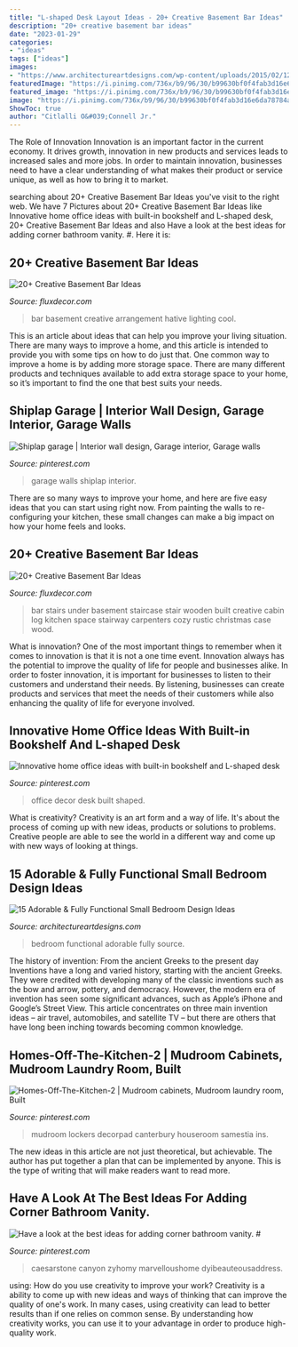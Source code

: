 ```yaml
---
title: "L-shaped Desk Layout Ideas - 20+ Creative Basement Bar Ideas"
description: "20+ creative basement bar ideas"
date: "2023-01-29"
categories:
- "ideas"
tags: ["ideas"]
images:
- "https://www.architectureartdesigns.com/wp-content/uploads/2015/02/1231.jpg"
featuredImage: "https://i.pinimg.com/736x/b9/96/30/b99630bf0f4fab3d16e6da78784ae667--garage.jpg"
featured_image: "https://i.pinimg.com/736x/b9/96/30/b99630bf0f4fab3d16e6da78784ae667--garage.jpg"
image: "https://i.pinimg.com/736x/b9/96/30/b99630bf0f4fab3d16e6da78784ae667--garage.jpg"
ShowToc: true
author: "Citlalli O&#039;Connell Jr."
---
```



The Role of Innovation
Innovation is an important factor in the current economy. It drives growth, innovation in new products and services leads to increased sales and more jobs. In order to maintain innovation, businesses need to have a clear understanding of what makes their product or service unique, as well as how to bring it to market.

	

		
searching about 20+ Creative Basement Bar Ideas you've visit to the right web. We have 7 Pictures about 20+ Creative Basement Bar Ideas like Innovative home office ideas with built-in bookshelf and L-shaped desk, 20+ Creative Basement Bar Ideas and also Have a look at the best ideas for adding corner bathroom vanity. #. Here it is:
		
    
## 20+ Creative Basement Bar Ideas

<img loading=lazy src="https://fluxdecor.com/wp-content/uploads/2014/05/basement-bar-ideas/13-wall-arrangement.jpg" onerror="this.onerror=null;this.src='https://tse2.mm.bing.net/th?id=OIP.cFNCNa6iVc-TO7xSlDm1QQHaJ3&amp;pid=15.1';" alt="20+ Creative Basement Bar Ideas">

_Source: fluxdecor.com_

>bar basement creative arrangement hative lighting cool. 

	

This is an article about ideas that can help you improve your living situation. There are many ways to improve a home, and this article is intended to provide you with some tips on how to do just that. One common way to improve a home is by adding more storage space. There are many different products and techniques available to add extra storage space to your home, so it’s important to find the one that best suits your needs.

    
## Shiplap Garage | Interior Wall Design, Garage Interior, Garage Walls

<img loading=lazy src="https://i.pinimg.com/736x/b9/96/30/b99630bf0f4fab3d16e6da78784ae667--garage.jpg" onerror="this.onerror=null;this.src='https://tse3.mm.bing.net/th?id=OIP.B4RXO1LC4F8984X-qNnEngHaJ3&amp;pid=15.1';" alt="Shiplap garage | Interior wall design, Garage interior, Garage walls">

_Source: pinterest.com_

>garage walls shiplap interior. 

	

There are so many ways to improve your home, and here are five easy ideas that you can start using right now. From painting the walls to re-configuring your kitchen, these small changes can make a big impact on how your home feels and looks.

    
## 20+ Creative Basement Bar Ideas

<img loading=lazy src="http://fluxdecor.com/wp-content/uploads/2014/05/basement-bar-ideas/20-wooden-bar-under-stairs.jpg" onerror="this.onerror=null;this.src='https://tse4.mm.bing.net/th?id=OIP.RjDDXUzF_YOtqZn-EbjR0QHaLI&amp;pid=15.1';" alt="20+ Creative Basement Bar Ideas">

_Source: fluxdecor.com_

>bar stairs under basement staircase stair wooden built creative cabin log kitchen space stairway carpenters cozy rustic christmas case wood. 

	

What is innovation?
One of the most important things to remember when it comes to innovation is that it is not a one time event. Innovation always has the potential to improve the quality of life for people and businesses alike. In order to foster innovation, it is important for businesses to listen to their customers and understand their needs. By listening, businesses can create products and services that meet the needs of their customers while also enhancing the quality of life for everyone involved.

    
## Innovative Home Office Ideas With Built-in Bookshelf And L-shaped Desk

<img loading=lazy src="https://i.pinimg.com/736x/f0/8f/92/f08f9222e035662b1fe61fe2a6b92623.jpg" onerror="this.onerror=null;this.src='https://tse4.mm.bing.net/th?id=OIP.f7nRSZehynGdtEl7NR1zwgHaJw&amp;pid=15.1';" alt="Innovative home office ideas with built-in bookshelf and L-shaped desk">

_Source: pinterest.com_

>office decor desk built shaped. 

	

What is creativity?
Creativity is an art form and a way of life. It's about the process of coming up with new ideas, products or solutions to problems. Creative people are able to see the world in a different way and come up with new ways of looking at things.

    
## 15 Adorable &amp; Fully Functional Small Bedroom Design Ideas

<img loading=lazy src="https://www.architectureartdesigns.com/wp-content/uploads/2015/02/1231.jpg" onerror="this.onerror=null;this.src='https://tse2.mm.bing.net/th?id=OIP.kxWJPXlnqQJ6rkvbXDRtowHaLI&amp;pid=15.1';" alt="15 Adorable &amp; Fully Functional Small Bedroom Design Ideas">

_Source: architectureartdesigns.com_

>bedroom functional adorable fully source. 

	

The history of invention: From the ancient Greeks to the present day
Inventions have a long and varied history, starting with the ancient Greeks. They were credited with developing many of the classic inventions such as the bow and arrow, pottery, and democracy. However, the modern era of invention has seen some significant advances, such as Apple’s iPhone and Google’s Street View. This article concentrates on three main invention ideas – air travel, automobiles, and satellite TV – but there are others that have long been inching towards becoming common knowledge.

    
## Homes-Off-The-Kitchen-2 | Mudroom Cabinets, Mudroom Laundry Room, Built

<img loading=lazy src="https://i.pinimg.com/736x/96/31/31/963131207ec8de65eadf69bb11420e37--mimi.jpg" onerror="this.onerror=null;this.src='https://tse3.mm.bing.net/th?id=OIP.CRw2t2Ni0l9H2PTPOsQAQwHaLD&amp;pid=15.1';" alt="Homes-Off-The-Kitchen-2 | Mudroom cabinets, Mudroom laundry room, Built">

_Source: pinterest.com_

>mudroom lockers decorpad canterbury houseroom samestia ins. 

	

The new ideas in this article are not just theoretical, but achievable. The author has put together a plan that can be implemented by anyone. This is the type of writing that will make readers want to read more.

    
## Have A Look At The Best Ideas For Adding Corner Bathroom Vanity. #

<img loading=lazy src="https://i.pinimg.com/736x/59/69/ba/5969ba2ff246074866f299f537dbcdd9.jpg" onerror="this.onerror=null;this.src='https://tse3.mm.bing.net/th?id=OIP.S0JGUr5C5gEvPJ0EE42U8wHaJ3&amp;pid=15.1';" alt="Have a look at the best ideas for adding corner bathroom vanity. #">

_Source: pinterest.com_

>caesarstone canyon zyhomy marvelloushome dyibeauteousaddress. 

	

using: How do you use creativity to improve your work?
Creativity is a ability to come up with new ideas and ways of thinking that can improve the quality of one's work. In many cases, using creativity can lead to better results than if one relies on common sense. By understanding how creativity works, you can use it to your advantage in order to produce high-quality work.


